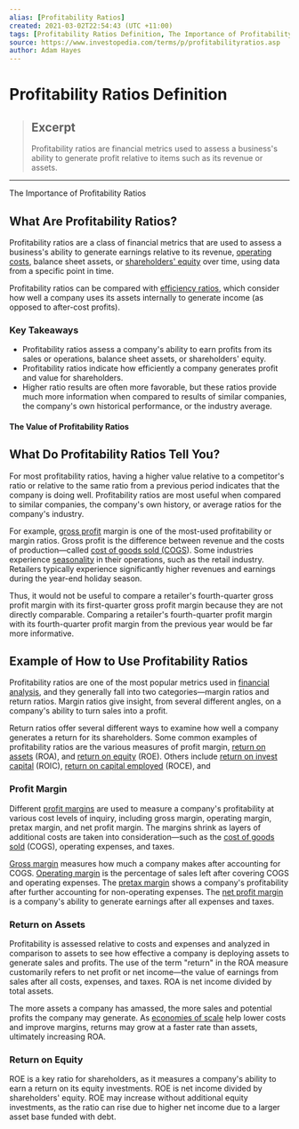 ```yaml
---
alias: [Profitability Ratios]
created: 2021-03-02T22:54:43 (UTC +11:00)
tags: [Profitability Ratios Definition, The Importance of Profitability Ratios]
source: https://www.investopedia.com/terms/p/profitabilityratios.asp
author: Adam Hayes
---
```


# Profitability Ratios Definition

> ## Excerpt
> Profitability ratios are financial metrics used to assess a business's ability to generate profit relative to items such as its revenue or assets.

---

The Importance of Profitability Ratios
## What Are Profitability Ratios?

Profitability ratios are a class of financial metrics that are used to assess a business's ability to generate earnings relative to its revenue, [operating costs](https://www.investopedia.com/terms/o/operating-cost.asp), balance sheet assets, or [shareholders' equity](https://www.investopedia.com/ask/answers/070615/how-do-you-calculate-shareholder-equity.asp) over time, using data from a specific point in time.

Profitability ratios can be compared with [efficiency ratios](https://www.investopedia.com/terms/e/efficiencyratio.asp), which consider how well a company uses its assets internally to generate income (as opposed to after-cost profits).

### Key Takeaways

-   Profitability ratios assess a company's ability to earn profits from its sales or operations, balance sheet assets, or shareholders' equity.
-   Profitability ratios indicate how efficiently a company generates profit and value for shareholders.
-   Higher ratio results are often more favorable, but these ratios provide much more information when compared to results of similar companies, the company's own historical performance, or the industry average.

#### The Value of Profitability Ratios

## What Do Profitability Ratios Tell You?

For most profitability ratios, having a higher value relative to a competitor's ratio or relative to the same ratio from a previous period indicates that the company is doing well. Profitability ratios are most useful when compared to similar companies, the company's own history, or average ratios for the company's industry.

For example, [gross profit](https://www.investopedia.com/terms/g/grossprofit.asp) margin is one of the most-used profitability or margin ratios. Gross profit is the difference between revenue and the costs of production—called [cost of goods sold (COGS](https://www.investopedia.com/terms/c/cogs.asp)). Some industries experience [seasonality](https://www.investopedia.com/terms/s/seasonality.asp) in their operations, such as the retail industry. Retailers typically experience significantly higher revenues and earnings during the year-end holiday season.

Thus, it would not be useful to compare a retailer's fourth-quarter gross profit margin with its first-quarter gross profit margin because they are not directly comparable. Comparing a retailer's fourth-quarter profit margin with its fourth-quarter profit margin from the previous year would be far more informative.

## Example of How to Use Profitability Ratios

Profitability ratios are one of the most popular metrics used in [financial analysis](https://www.investopedia.com/terms/f/financial-analysis.asp), and they generally fall into two categories—margin ratios and return ratios. Margin ratios give insight, from several different angles, on a company's ability to turn sales into a profit.

Return ratios offer several different ways to examine how well a company generates a return for its shareholders. Some common examples of profitability ratios are the various measures of profit margin, [return on assets](https://www.investopedia.com/terms/r/returnonassets.asp) (ROA), and [return on equity](https://www.investopedia.com/terms/r/returnonequity.asp) (ROE). Others include [return on invest capital](https://www.investopedia.com/terms/r/returnoninvestmentcapital.asp) (ROIC), [return on capital employed](https://www.investopedia.com/terms/r/roce.asp) (ROCE), and

### Profit Margin

Different [profit margins](https://www.investopedia.com/terms/p/profitmargin.asp) are used to measure a company's profitability at various cost levels of inquiry, including gross margin, operating margin, pretax margin, and net profit margin. The margins shrink as layers of additional costs are taken into consideration—such as the [cost of goods sold](https://www.investopedia.com/terms/c/cogs.asp) (COGS), operating expenses, and taxes.

[Gross margin](https://www.investopedia.com/terms/g/grossmargin.asp) measures how much a company makes after accounting for COGS. [Operating margin](https://www.investopedia.com/terms/o/operatingmargin.asp) is the percentage of sales left after covering COGS and operating expenses. The [pretax margin](https://www.investopedia.com/terms/p/pretax-margin.asp) shows a company's profitability after further accounting for non-operating expenses. The [net profit margin](https://www.investopedia.com/terms/n/net_margin.asp#what-does-net-profit-margin-tell-you) is a company's ability to generate earnings after all expenses and taxes.

### Return on Assets

Profitability is assessed relative to costs and expenses and analyzed in comparison to assets to see how effective a company is deploying assets to generate sales and profits. The use of the term "return" in the ROA measure customarily refers to net profit or net income—the value of earnings from sales after all costs, expenses, and taxes. ROA is net income divided by total assets.

The more assets a company has amassed, the more sales and potential profits the company may generate. As [economies of scale](https://www.investopedia.com/insights/what-are-economies-of-scale/) help lower costs and improve margins, returns may grow at a faster rate than assets, ultimately increasing ROA.

### Return on Equity

ROE is a key ratio for shareholders, as it measures a company's ability to earn a return on its equity investments. ROE is net income divided by shareholders' equity. ROE may increase without additional equity investments, as the ratio can rise due to higher net income due to a larger asset base funded with debt.
